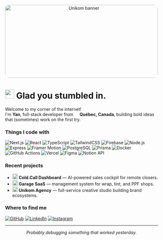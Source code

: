 <!-- Banner -->
<p align="center">
  <img 
    src="[https://scontent.fyhu2-1.fna.fbcdn.net/v/t39.30808-6/503614412_122127491804829439_8640354785603918126_n.jpg?_nc_cat=108&ccb=1-7&_nc_sid=cc71e4&_nc_ohc=OtmMQpYrItEQ7kNvwHZMc-r&_nc_oc=AdmS9K-L-CgDeLsdxunI1rY2wh8x0SXflz9hvIGLgy49-c9sK3fL4r0pyiPAsOozfNA&_nc_zt=23&_nc_ht=scontent.fyhu2-1.fna&_nc_gid=EZoF8c_YBSRVeAoZU_AVwA&oh=00_Afe4iYrmGw9EbD1yrpxq9uAKBxgbTncBJ_vuHNXTSkDQTA&oe=68F314A5](https://scontent.fymq3-1.fna.fbcdn.net/v/t39.30808-6/565104919_122101212567066869_6586223909819784985_n.jpg?_nc_cat=110&ccb=1-7&_nc_sid=cc71e4&_nc_ohc=bHdkQYewDzoQ7kNvwFsLScV&_nc_oc=AdkhpXc9RYdLRLeHtc4E4mc79PIxsJbOvV7ObZIpNSm2FAz0DM0kh3fuB8Ee7xf5TLTTMpfELwAA2LPenqfxKW7h&_nc_zt=23&_nc_ht=scontent.fymq3-1.fna&_nc_gid=-NhnbKdHzpUbw52aRZE-jw&oh=00_AfcvmkEWlCqRH07KlDh0NPvEHPK-HDtHRAx4T_DToX69CQ&oe=69058B87)" 
    alt="Unikom banner"
    width="100%"
    style="border-radius:12px; object-fit:cover; max-height:240px;"
  />
</p>

<h1><img src="https://emojis.slackmojis.com/emojis/images/1531849430/4246/blob-sunglasses.gif?1531849430" width="30"/> Glad you stumbled in.</h1>

<p>Welcome to my corner of the internet!<br>
I'm <b>Yan</b>, full-stack developer from <img src="https://cdn-icons-png.flaticon.com/512/197/197430.png" width="13"/> <b>Québec, Canada</b>, building bold ideas that (sometimes) work on the first try.</p>

<h3>Things I code with</h3>

<p>
  <img alt="Next.js" src="https://img.shields.io/badge/-Next.js-000000?style=flat-square&logo=next.js&logoColor=white" />
  <img alt="React" src="https://img.shields.io/badge/-React-45b8d8?style=flat-square&logo=react&logoColor=white" />
  <img alt="TypeScript" src="https://img.shields.io/badge/-TypeScript-007ACC?style=flat-square&logo=typescript&logoColor=white" />
  <img alt="TailwindCSS" src="https://img.shields.io/badge/-TailwindCSS-38B2AC?style=flat-square&logo=tailwind-css&logoColor=white" />
  <img alt="Firebase" src="https://img.shields.io/badge/-Firebase-FFCA28?style=flat-square&logo=firebase&logoColor=white" />
  <img alt="Node.js" src="https://img.shields.io/badge/-Node.js-43853d?style=flat-square&logo=node.js&logoColor=white" />
  <img alt="Express" src="https://img.shields.io/badge/-Express-000000?style=flat-square&logo=express&logoColor=white" />
  <img alt="Framer Motion" src="https://img.shields.io/badge/-Framer_Motion-EF007A?style=flat-square&logo=framer&logoColor=white" />
  <img alt="PostgreSQL" src="https://img.shields.io/badge/-PostgreSQL-336791?style=flat-square&logo=postgresql&logoColor=white" />
  <img alt="Prisma" src="https://img.shields.io/badge/-Prisma-2D3748?style=flat-square&logo=prisma&logoColor=white" />
  <img alt="Docker" src="https://img.shields.io/badge/-Docker-2496ED?style=flat-square&logo=docker&logoColor=white" />
  <img alt="GitHub Actions" src="https://img.shields.io/badge/-GitHub_Actions-2088FF?style=flat-square&logo=github-actions&logoColor=white" />
  <img alt="Vercel" src="https://img.shields.io/badge/-Vercel-000000?style=flat-square&logo=vercel&logoColor=white" />
  <img alt="Figma" src="https://img.shields.io/badge/-Figma-F24E1E?style=flat-square&logo=figma&logoColor=white" />
  <img alt="Notion API" src="https://img.shields.io/badge/-Notion_API-000000?style=flat-square&logo=notion&logoColor=white" />
</p>

<h3>Recent projects</h3>
<ul>
  <li><b><img src="https://em-content.zobj.net/thumbs/240/apple/354/rocket_1f680.png" width="18" /> Cold.Call Dashboard</b> — AI-powered sales cockpit for remote closers.</li>
  <li><b><img src="https://em-content.zobj.net/thumbs/240/apple/354/gear_2699-fe0f.png" width="18" /> Garage SaaS</b> — management system for wrap, tint, and PPF shops.</li>
  <li><b><img src="https://em-content.zobj.net/thumbs/240/apple/354/globe-showing-americas_1f30e.png" width="18" /> Unikom Agency</b> — full-service creative studio building brand ecosystems.</li>
</ul>

<h3>Where to find me</h3>
<p>
  <a href="https://github.com/tonpoteyan" target="_blank"><img alt="GitHub" src="https://img.shields.io/badge/GitHub-%2312100E.svg?&style=for-the-badge&logo=github&logoColor=white" /></a>
  <a href="https://www.linkedin.com/in/yan-luque" target="_blank"><img alt="LinkedIn" src="https://img.shields.io/badge/LinkedIn-%230077B5.svg?&style=for-the-badge&logo=linkedin&logoColor=white" /></a>
  <a href="https://www.instagram.com/unikom.ca" target="_blank"><img alt="Instagram" src="https://img.shields.io/badge/Instagram-%23E4405F.svg?&style=for-the-badge&logo=instagram&logoColor=white" /></a>
</p>

<hr/>
<p align="center"><i>Probably debugging something that worked yesterday.</i></p>
